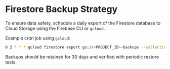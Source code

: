 # Firestore Backup Strategy

To ensure data safety, schedule a daily export of the Firestore database to Cloud Storage using the Firebase CLI or `gcloud`.

Example cron job using `gcloud`:

```bash
0 2 * * * gcloud firestore export gs://<PROJECT_ID>-backups --collection-ids="passes,legs,locations,groups,schedules,users"
```

Backups should be retained for 30 days and verified with periodic restore tests.
